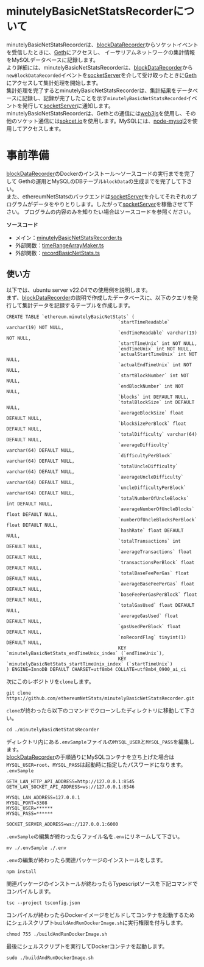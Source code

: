 # minutelyBasicNetStatsRecorderについて
minutelyBasicNetStatsRecorderは、[blockDataRecorder](https://github.com/ethereumNetStats/blockDataRecorder)からソケットイベントを受信したときに、[Geth](https://github.com/ethereum/go-ethereum)にアクセスし、
イーサリアムネットワークの集計情報をMySQLデータベースに記録します。  
より詳細には、minutelyBasicNetStatsRecorderは、[blockDataRecorder](https://github.com/ethereumNetStats/blockDataRecorder)から`newBlockDataRecorded`イベントを[socketServer](https://github.com/ethereumNetStats/socketServer)を介して受け取ったときに[Geth](https://geth.ethereum.org/)にアクセスして集計処理を開始します。  
集計処理を完了するとminutelyBasicNetStatsRecorderは、集計結果をデータベースに記録し、記録が完了したことを示す`minutelyBasicNetStatsRecorded`イベントを発行して[socketServer](https://github.com/ethereumNetStats/socketServer)に通知します。  
minutelyBasicNetStatsRecorderは、Gethとの通信には[web3js](https://github.com/web3/web3.js)を使用し、その他のソケット通信には[sokcet.io](https://socket.io/)を使用します。MySQLには、[node-mysql2](https://github.com/sidorares/node-mysql2)を使用してアクセスします。

# 事前準備
[blockDataRecorder](https://github.com/ethereumNetStats/blockDataRecorder)のDockerのインストール〜ソースコードの実行までを完了して
Gethの運用とMySQLのDBテーブル`blockData`の生成までを完了して下さい。  
また、ethereumNetStatsのバックエンドは[socketServer](https://github.com/ethereumNetStats/socketServer)を介してそれぞれのプログラムがデータをやりとりします。したがって[socketServer](https://github.com/ethereumNetStats/socketServer)を稼働させて下さい。
プログラムの内容のみを知りたい場合はソースコードを参照ください。  

**ソースコード**
- メイン：[minutelyBasicNetStatsRecorder.ts](https://github.com/ethereumNetStats/minutelyBasicNetStatsRecorder/blob/main/minutelyBasicNetStatsRecorder.ts)
- 外部関数：[timeRangeArrayMaker.ts](https://github.com/ethereumNetStats/minutelyBasicNetStatsRecorder/blob/main/externalFunctions/timeRangeArrayMaker.ts)
- 外部関数：[recordBasicNetStats.ts](https://github.com/ethereumNetStats/minutelyBasicNetStatsRecorder/blob/main/externalFunctions/recordBasicNetStats.ts)

## 使い方
以下では、ubuntu server v22.04での使用例を説明します。  
まず、[blockDataRecorder](https://github.com/ethereumNetStats/blockDataRecorder)の説明で作成したデータベースに、以下のクエリを発行して集計データを記録するテーブルを作成します。  
```mysql
CREATE TABLE `ethereum.minutelyBasicNetStats` (
                                         `startTimeReadable` varchar(19) NOT NULL,
                                         `endTimeReadable` varchar(19) NOT NULL,
                                         `startTimeUnix` int NOT NULL,
                                         `endTimeUnix` int NOT NULL,
                                         `actualStartTimeUnix` int NOT NULL,
                                         `actualEndTimeUnix` int NOT NULL,
                                         `startBlockNumber` int NOT NULL,
                                         `endBlockNumber` int NOT NULL,
                                         `blocks` int DEFAULT NULL,
                                         `totalBlockSize` int DEFAULT NULL,
                                         `averageBlockSize` float DEFAULT NULL,
                                         `blockSizePerBlock` float DEFAULT NULL,
                                         `totalDifficulty` varchar(64) DEFAULT NULL,
                                         `averageDifficulty` varchar(64) DEFAULT NULL,
                                         `difficultyPerBlock` varchar(64) DEFAULT NULL,
                                         `totalUncleDifficulty` varchar(64) DEFAULT NULL,
                                         `averageUncleDifficulty` varchar(64) DEFAULT NULL,
                                         `uncleDifficultyPerBlock` varchar(64) DEFAULT NULL,
                                         `totalNumberOfUncleBlocks` int DEFAULT NULL,
                                         `averageNumberOfUncleBlocks` float DEFAULT NULL,
                                         `numberOfUncleBlocksPerBlock` float DEFAULT NULL,
                                         `hashRate` float DEFAULT NULL,
                                         `totalTransactions` int DEFAULT NULL,
                                         `averageTransactions` float DEFAULT NULL,
                                         `transactionsPerBlock` float DEFAULT NULL,
                                         `totalBaseFeePerGas` float DEFAULT NULL,
                                         `averageBaseFeePerGas` float DEFAULT NULL,
                                         `baseFeePerGasPerBlock` float DEFAULT NULL,
                                         `totalGasUsed` float DEFAULT NULL,
                                         `averageGasUsed` float DEFAULT NULL,
                                         `gasUsedPerBlock` float DEFAULT NULL,
                                         `noRecordFlag` tinyint(1) DEFAULT NULL,
                                         KEY `minutelyBasicNetStats_endTimeUnix_index` (`endTimeUnix`),
                                         KEY `minutelyBasicNetStats_startTimeUnix_index` (`startTimeUnix`)
) ENGINE=InnoDB DEFAULT CHARSET=utf8mb4 COLLATE=utf8mb4_0900_ai_ci
```

次にこのレポジトリを`clone`します。
```shell
git clone https://github.com/ethereumNetStats/minutelyBasicNetStatsRecorder.git
```
`clone`が終わったら以下のコマンドでクローンしたディレクトリに移動して下さい。
```shell
cd ./minutelyBasicNetStatsRecorder
```
ディレクトリ内にある`.envSample`ファイルの`MYSQL_USER`と`MYSQL_PASS`を編集します。  
[blockDataRecorder](https://github.com/ethereumNetStats/blockDataRecorder)の手順通りにMySQLコンテナを立ち上げた場合は`MYSQL_USER=root`、`MYSQL_PASS`は起動時に指定したパスワードになります。  
`.envSample`
```
GETH_LAN_HTTP_API_ADDRESS=http://127.0.0.1:8545
GETH_LAN_SOCKET_API_ADDRESS=ws://127.0.0.1:8546

MYSQL_LAN_ADDRESS=127.0.0.1
MYSQL_PORT=3308
MYSQL_USER=******
MYSQL_PASS=******

SOCKET_SERVER_ADDRESS=ws://127.0.0.1:6000
```
`.envSample`の編集が終わったらファイル名を`.env`にリネームして下さい。
```shell
mv ./.envSample ./.env 
```
`.env`の編集が終わったら関連パッケージのインストールをします。
```shell
npm install
```
関連パッケージのインストールが終わったらTypescriptソースを下記コマンドでコンパイルします。
```shell
tsc --project tsconfig.json
```
コンパイルが終わったらDockerイメージをビルドしてコンテナを起動するためにシェルスクリプト`buildAndRunDockerImage.sh`に実行権限を付与します。
```shell
chmod 755 ./buildAndRunDockerImage.sh
```
最後にシェルスクリプトを実行してDockerコンテナを起動します。
```shell
sudo ./buildAndRunDockerImage.sh
```
